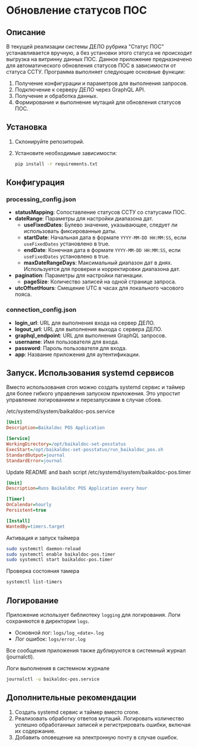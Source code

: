 # Обновление статусов ПОС

## Описание
В текущей реализации системы ДЕЛО рубрика "Статус ПОС" устанавливается вручную, а без установки этого статуса не происходит выгрузка на витринну данных ПОС.
Данное приложение предназначено для автоматического обновления статусов ПОС в зависимости от статуса ССТУ. Программа выполняет следующие основные функции:

1. Получение конфигурации и параметров для выполнения запросов.
2. Подключение к серверу ДЕЛО через GraphQL API.
3. Получение и обработка данных.
4. Формирование и выполнение мутаций для обновления статусов ПОС.

## Установка

1. Склонируйте репозиторий.
2. Установите необходимые зависимости:

    ```bash
    pip install -r requirements.txt
    ```

## Конфигурация

### processing_config.json 

- **statusMapping**: Сопоставление статусов ССТУ со статусами ПОС.
- **dateRange**: Параметры для настройки диапазона дат.
    - **useFixedDates**: Булево значение, указывающее, следует ли использовать фиксированные даты.
    - **startDate**: Начальная дата в формате `YYYY-MM-DD HH:MM:SS`, если `useFixedDates` установлено в true.
    - **endDate**: Конечная дата в формате `YYYY-MM-DD HH:MM:SS`, если `useFixedDates` установлено в true.
    - **maxDateRangeDays**: Максимальный диапазон дат в днях. Используется для проверки и корректировки диапазона дат.
- **pagination**: Параметры для настройки пагинации.
    - **pageSize**: Количество записей на одной странице запроса.
- **utcOffsetHours**: Смещение UTC в часах для локального часового пояса.

### connection_config.json

- **login_url**: URL для выполнения входа на сервер ДЕЛО.
- **logout_url**: URL для выполнения выхода с сервера ДЕЛО.
- **graphql_endpoint**: URL для выполнения GraphQL запросов.
- **username**: Имя пользователя для входа.
- **password**: Пароль пользователя для входа.
- **app**: Название приложения для аутентификации.

## Запуск. Использования systemd сервисов
Вместо использования cron можно создать systemd сервис и таймер для более гибкого управления запуском приложения. Это упростит управление логированием и перезапусками в случае сбоев.

/etc/systemd/system/baikaldoc-pos.service
```ini
[Unit]
Description=Baikaldoc POS Application

[Service]
WorkingDirectory=/opt/baikaldoc-set-posstatus
ExecStart=/opt/baikaldoc-set-posstatus/run_baikaldoc_pos.sh
StandardOutput=journal
StandardError=journal
```
Update README and bash script
/etc/systemd/system/baikaldoc-pos.timer
```ini
[Unit]
Description=Runs Baikaldoc POS Application every hour

[Timer]
OnCalendar=hourly
Persistent=true

[Install]
WantedBy=timers.target
```

Активация и запуск таймера
```bash
sudo systemctl daemon-reload
sudo systemctl enable baikaldoc-pos.timer
sudo systemctl start baikaldoc-pos.timer
```
Проверка состояния тамера
```bash
systemctl list-timers
```

## Логирование
Приложение использует библиотеку `logging` для логирования. Логи сохраняются в директории `logs`.

- Основной лог: `logs/log_<date>.log`
- Лог ошибок: `logs/error.log`

Все сообщения приложения также дублируются в системный журнал (journalctl).

Логи выполнения в системном журнале
```bash
journalctl -u baikaldoc-pos.service

```

## Дополнительные рекомендации
1. Создать systemd сервис и таймер вместо crone.
2. Реализовать обработку ответов мутаций. Логировать количество успешно обработанных записей и регистрировать ошибки, включая их содержание.
3. Добавить оповещение на электронную почту в случае ошибок.

